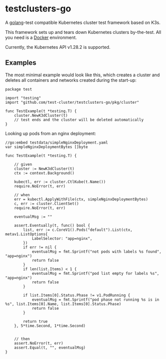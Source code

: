 # testclusters-go

A [golang](https://go.dev)-test compatible Kubernetes cluster test framework based on K3s.

This framework sets up and tears down Kubernetes clusters by-the-test. All you need is a [Docker](https://docker.com) environment. 

Currently, the Kubernetes API v1.28.2 is supported.

## Examples

The most minimal example would look like this, which creates a cluster and deletes all containers and networks created during the start-up:

```golang
package test

import "testing"
import "github.com/test-cluster/testclusters-go/pkg/cluster"

func TestExample(t *testing.T) {
	cluster.NewK3dCluster(t)
	// test ends and the cluster will be deleted automatically
}

```

Looking up pods from an nginx deployment:

```golang
//go:embed testdata/simpleNginxDeployment.yaml
var simpleNginxDeploymentBytes []byte

func TestExample(t *testing.T) {

	// given
	cluster := NewK3dCluster(t)
	ctx := context.Background()

	kubectl, err := cluster.CtlKube(t.Name())
	require.NoError(t, err)

	// when
	err = kubectl.ApplyWithFile(ctx, simpleNginxDeploymentBytes)
	c, err := cluster.ClientSet()
	require.NoError(t, err)

	eventualMsg := ""
	
	assert.Eventually(t, func() bool {
		list, err := c.CoreV1().Pods("default").List(ctx, metav1.ListOptions{
			LabelSelector: "app=nginx",
		})
		if err != nil {
			eventualMsg = fmt.Sprintf("not pods with labels %s found", "app=nginx")
			return false
		}
		if len(list.Items) < 1 {
			eventualMsg = fmt.Sprintf("pod list empty for labels %s", "app=nginx")
			return false
		}

		if list.Items[0].Status.Phase != v1.PodRunning {
			eventualMsg = fmt.Sprintf("pod phase not running %s is in %s", list.Items[0].Name, list.Items[0].Status.Phase)
			return false
		}

		return true
	}, 5*time.Second, 1*time.Second)


	// then
	assert.NoError(t, err)
	assert.Equal(t, "", eventualMsg)
}
```
